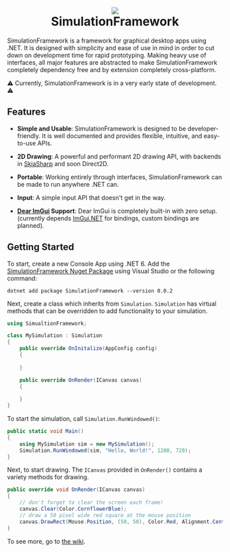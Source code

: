 ﻿<h1 align="center">
<img src="https://raw.githubusercontent.com/Redninja106/simulationframework/master/assets/logo.svg"/>
<br>SimulationFramework</br>
</h1>

SimulationFramework is a framework for graphical desktop apps using .NET. It is designed with simplicity and ease of use in mind in order to cut down on development time for rapid prototyping. Making heavy use of interfaces, all major features are abstracted to make SimulationFramework completely dependency free and by extension completely cross-platform.

⚠️ Currently, SimulationFramework is in a very early state of development. ⚠️

## Features

- **Simple and Usable**: SimulationFramework is designed to be developer-friendly. It is well documented and provides flexible, intuitive, and easy-to-use APIs. 

- **2D Drawing**: A powerful and performant 2D drawing API, with backends in [SkiaSharp](https://github.com/mono/SkiaSharp) and soon Direct2D.

- **Portable**: Working entirely through interfaces, SimulationFramework can be made to run anywhere .NET can.

- **Input**: A simple input API that doesn't get in the way.

- **[Dear ImGui](https://github.com/ocornut/imgui) Support**: Dear ImGui is completely built-in with zero setup. (currently depends [ImGui.NET](https://github.com/mellinoe/ImGui.NET) for bindings, custom bindings are planned).

## Getting Started

To start, create a new Console App using .NET 6. Add the [SimulationFramework Nuget Package](https://www.nuget.org/packages/SimulationFramework/0.0.2) using Visual Studio or the following command:
```
dotnet add package SimulationFramework --version 0.0.2
```

Next, create a class which inherits from `Simulation`. `Simulation` has virtual methods that can be overridden to add functionality to your simulation.
```cs
using SimualtionFramework;

class MySimulation : Simulation
{
    public override OnInitalize(AppConfig config)
    {
        
    }

    public override OnRender(ICanvas canvas)
    {
        
    }
}
```

To start the simulation, call `Simulation.RunWindowed()`:

```cs
public static void Main()
{
    using MySimulation sim = new MySimulation();
    Simulation.RunWindowed(sim, "Hello, World!", 1280, 720);
}
```

Next, to start drawing. The `ICanvas` provided in `OnRender()` contains a variety methods for drawing.

```cs
public override void OnRender(ICanvas canvas)
{
    // don't forget to clear the screen each frame!
    canvas.Clear(Color.CornflowerBlue); 
    // draw a 50 pixel wide red square at the mouse position
    canvas.DrawRect(Mouse.Position, (50, 50), Color.Red, Alignment.Center); 
}
```
To see more, go to [the wiki](https://github.com/Redninja106/simulationframework/wiki).
